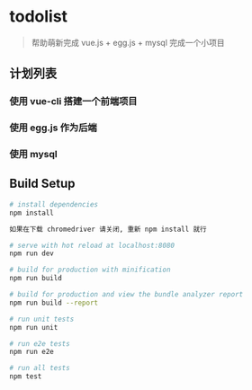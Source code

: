 # todolist 

>  帮助萌新完成 vue.js + egg.js + mysql 完成一个小项目

## 计划列表

### 使用 vue-cli 搭建一个前端项目

### 使用 egg.js 作为后端

### 使用 mysql

## Build Setup

``` bash
# install dependencies
npm install

如果在下载 chromedriver 请关闭, 重新 npm install 就行

# serve with hot reload at localhost:8080
npm run dev

# build for production with minification
npm run build

# build for production and view the bundle analyzer report
npm run build --report

# run unit tests
npm run unit

# run e2e tests
npm run e2e

# run all tests
npm test
```
